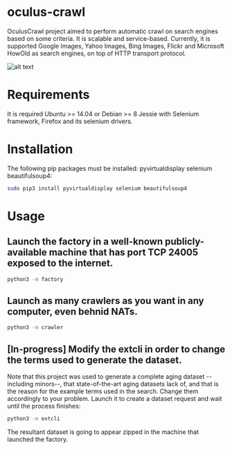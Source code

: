 # oculus-crawl
OculusCrawl project aimed to perform automatic crawl on search engines based on some criteria. It is scalable and service-based. Currently, it is supported Google Images, Yahoo Images, Bing Images, Flickr and Microsoft HowOld as search engines, on top of HTTP transport protocol.

![alt text][logo]

[logo]: https://github.com/ipazc/oculus-crawl/blob/master/oculus-crawl.jpeg "Oculus Crawl tool."

# Requirements
It is required Ubuntu >= 14.04 or Debian >= 8 Jessie with Selenium framework, Firefox and its selenium drivers.


# Installation
The following pip packages must be installed: pyvirtualdisplay selenium beautifulsoup4:
```bash
sudo pip3 install pyvirtualdisplay selenium beautifulsoup4
```

# Usage
## Launch the factory in a well-known publicly-available machine that has port TCP 24005 exposed to the internet.
```bash
python3 -m factory
```

## Launch as many crawlers as you want in any computer, even behnid NATs.
```bash
python3 -m crawler
```

## [In-progress] Modify the extcli in order to change the terms used to generate the dataset. 
Note that this project was used to generate a complete aging dataset --including minors--, that state-of-the-art aging datasets lack of, and that is the reason for the example terms used in the search.
Change them accordingly to your problem.
Launch it to create a dataset request and wait until the process finishes:
```bash
python3 -m extcli
```

The resultant dataset is going to appear zipped in the machine that launched the factory.
